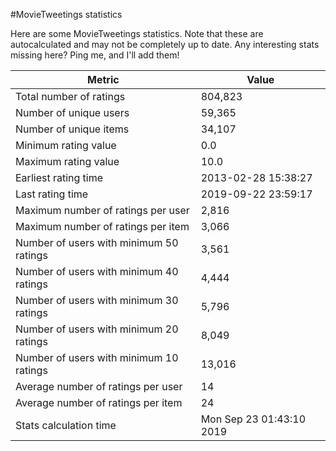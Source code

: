 #MovieTweetings statistics

Here are some MovieTweetings statistics. Note that these are autocalculated and may not be completely up to date. Any interesting stats missing here? Ping me, and I'll add them!

Metric | Value
--- | ---
Total number of ratings                 | 804,823
Number of unique users                  | 59,365
Number of unique items                  | 34,107
Minimum rating value                    | 0.0
Maximum rating value                    | 10.0
Earliest rating time                    | 2013-02-28 15:38:27
Last rating time                        | 2019-09-22 23:59:17
Maximum number of ratings per user      | 2,816
Maximum number of ratings per item      | 3,066
Number of users with minimum 50 ratings | 3,561
Number of users with minimum 40 ratings | 4,444
Number of users with minimum 30 ratings | 5,796
Number of users with minimum 20 ratings | 8,049
Number of users with minimum 10 ratings | 13,016
Average number of ratings per user      | 14
Average number of ratings per item      | 24
Stats calculation time                  | Mon Sep 23 01:43:10 2019

